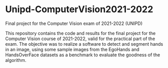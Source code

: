 # Unipd-ComputerVision2021-2022
Final project for the Computer Vision exam of 2021-2022 (UNIPD)

This repository contains the code and results for the final project for the Computer Vision course of 2021-2022, valid for the practical part of the exam. The objective was to realize a software to detect and segment hands in an image, using some sample images from the EgoHands and HandsOverFace datasets as a benchmark to evaluate the goodness of the algorithm. 
